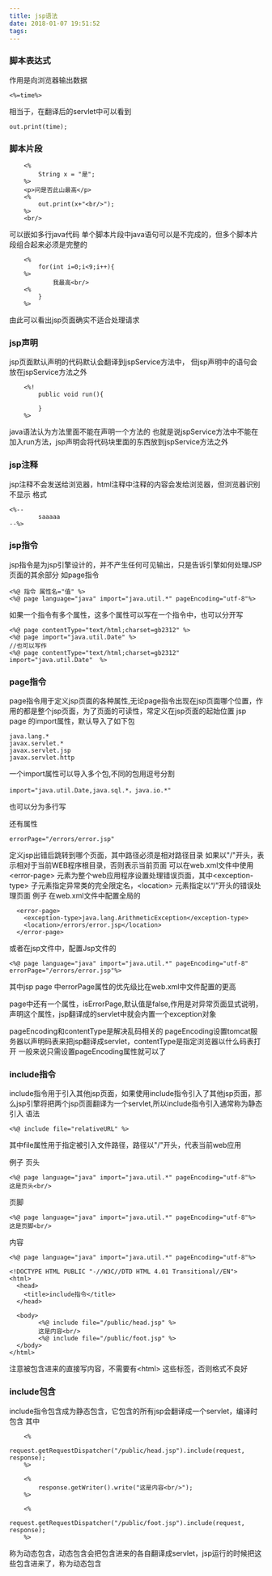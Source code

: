 ```yaml
---
title: jsp语法
date: 2018-01-07 19:51:52
tags:
---
```

### 脚本表达式
作用是向浏览器输出数据
```
<%=time%> 
```
相当于，在翻译后的servlet中可以看到
```
out.print(time);
```
### 脚本片段
```
    <% 
    	String x = "是";
    %>
    <p>问是否此山最高</p>
    <% 
    	out.print(x+"<br/>");
    %>
    <br/>
```
可以嵌如多行java代码
单个脚本片段中java语句可以是不完成的，但多个脚本片段组合起来必须是完整的
```
    <% 
    	for(int i=0;i<9;i++){
    %>
    		我最高<br/>
    <% 
    	}
    %>
```
由此可以看出jsp页面确实不适合处理请求

### jsp声明
jsp页面默认声明的代码默认会翻译到jspService方法中，
但jsp声明中的语句会放在jspService方法之外
```
    <%! 
    	public void run(){
    		
    	}
    %>
```
java语法认为方法里面不能在声明一个方法的
也就是说jspService方法中不能在加入run方法，jsp声明会将代码块里面的东西放到jspService方法之外

### jsp注释
jsp注释不会发送给浏览器，html注释中注释的内容会发给浏览器，但浏览器识别不显示
格式
```
<%--
    	saaaaa
--%>
```

### jsp指令
jsp指令是为jsp引擎设计的，并不产生任何可见输出，只是告诉引擎如何处理JSP页面的其余部分
如page指令
```
<%@ 指令 属性名="值" %>
<%@ page language="java" import="java.util.*" pageEncoding="utf-8"%>
```
如果一个指令有多个属性，这多个属性可以写在一个指令中，也可以分开写
```
<%@ page contentType="text/html;charset=gb2312" %>
<%@ page import="java.util.Date" %>
//也可以写作
<%@ page contentType="text/html;charset=gb2312" import="java.util.Date"  %>
```

### page指令
page指令用于定义jsp页面的各种属性,无论page指令出现在jsp页面哪个位置，作用的都是整个jsp页面，为了页面的可读性，常定义在jsp页面的起始位置
jsp page 的import属性，默认导入了如下包
```
java.lang.*
javax.servlet.*
javax.servlet.jsp
javax.servlet.http
```
一个import属性可以导入多个包,不同的包用逗号分割
```
import="java.util.Date,java.sql.*，java.io.*"
```
也可以分为多行写

还有属性
```
errorPage="/errors/error.jsp"
```
定义jsp出错后跳转到哪个页面，其中路径必须是相对路径目录
如果以"/"开头，表示相对于当前WEB程序根目录，否则表示当前页面
可以在web.xml文件中使用&lt;error-page&gt; 元素为整个web应用程序设置处理错误页面，其中&lt;exception-type&gt; 子元素指定异常类的完全限定名，&lt;location&gt; 元素指定以“/”开头的错误处理页面
例子
在web.xml文件中配置全局的
```
  <error-page>
  	<exception-type>java.lang.ArithmeticException</exception-type>
  	<location>/errors/error.jsp</location>
  </error-page>
```
或者在jsp文件中，配置Jsp文件的
```
<%@ page language="java" import="java.util.*" pageEncoding="utf-8" errorPage="/errors/error.jsp"%>
```
其中jsp page 中errorPage属性的优先级比在web.xml中文件配置的更高

page中还有一个属性，isErrorPage,默认值是false,作用是对异常页面显式说明，声明这个属性，jsp翻译成的servlet中就会内置一个exception对象

pageEncoding和contentType是解决乱码相关的
pageEncoding设置tomcat服务器以声明码表来把jsp翻译成servlet，contentType是指定浏览器以什么码表打开
一般来说只需设置pageEncoding属性就可以了

### include指令
include指令用于引入其他jsp页面，如果使用include指令引入了其他jsp页面，那么jsp引擎将把两个jsp页面翻译为一个servlet,所以include指令引入通常称为静态引入
语法
```
<%@ include file="relativeURL" %>
```
其中file属性用于指定被引入文件路径，路径以"/"开头，代表当前web应用

例子
页头
```
<%@ page language="java" import="java.util.*" pageEncoding="utf-8"%>
这是页头<br/>
```
页脚
```
<%@ page language="java" import="java.util.*" pageEncoding="utf-8"%>
这是页脚<br/>
```
内容
```
<%@ page language="java" import="java.util.*" pageEncoding="utf-8"%>

<!DOCTYPE HTML PUBLIC "-//W3C//DTD HTML 4.01 Transitional//EN">
<html>
  <head>
    <title>include指令</title>
  </head>
  
  <body>
  		<%@ include file="/public/head.jsp" %>
    	这是内容<br/>
    	<%@ include file="/public/foot.jsp" %>
  </body>
</html>
```
注意被包含进来的直接写内容，不需要有&lt;html&gt; 这些标签，否则格式不良好

### include包含
include指令包含成为静态包含，它包含的所有jsp会翻译成一个servlet，编译时包含
其中
```
    <%
    	request.getRequestDispatcher("/public/head.jsp").include(request, response);
    %>
    
    <% 
    	response.getWriter().write("这是内容<br/>");
    %>
    
    <% 
    	request.getRequestDispatcher("/public/foot.jsp").include(request, response);
    %>
```
称为动态包含，动态包含会把包含进来的各自翻译成servlet，jsp运行的时候把这些包含进来了，称为动态包含